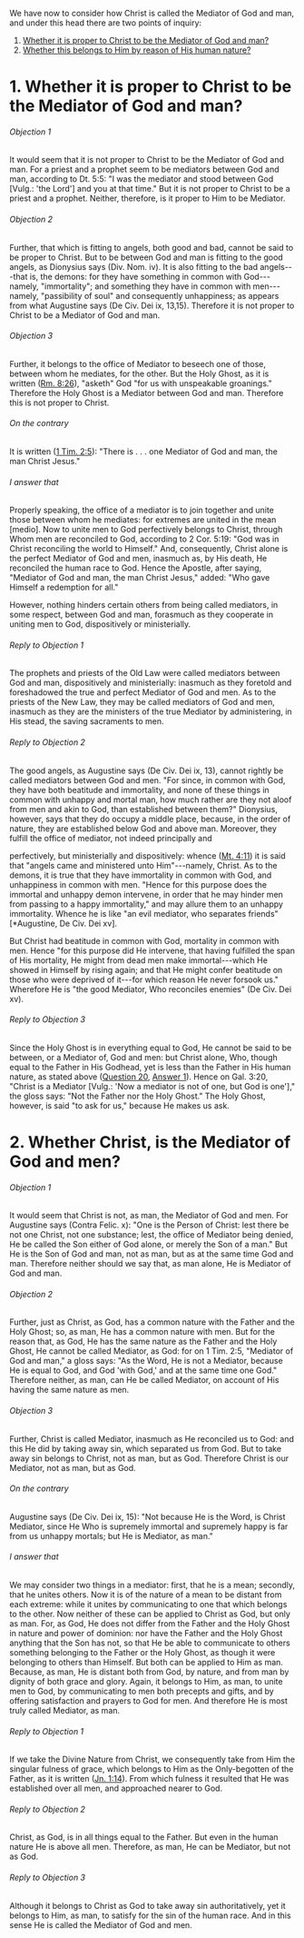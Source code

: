 We have now to consider how Christ is called the Mediator of God and man, and under this head there are two points of inquiry:  

1. [ Whether it is proper to Christ to be the Mediator of God and man?](#1.%20Whether%20it%20is%20proper%20to%20Christ%20to%20be%20the%20Mediator%20of%20God%20and%20man?)
2. [ Whether this belongs to Him by reason of His human nature?](#2.%20Whether%20Christ,%20is%20the%20Mediator%20of%20God%20and%20men?)



# 1. Whether it is proper to Christ to be the Mediator of God and man? 

###### Objection 1
It would seem that it is not proper to Christ to be the Mediator of God and man. For a priest and a prophet seem to be mediators between God and man, according to Dt. 5:5: "I was the mediator and stood between God \[Vulg.: 'the Lord'\] and you at that time." But it is not proper to Christ to be a priest and a prophet. Neither, therefore, is it proper to Him to be Mediator.  

###### Objection 2
Further, that which is fitting to angels, both good and bad, cannot be said to be proper to Christ. But to be between God and man is fitting to the good angels, as Dionysius says (Div. Nom. iv). It is also fitting to the bad angels---that is, the demons: for they have something in common with God---namely, "immortality"; and something they have in common with men---namely, "passibility of soul" and consequently unhappiness; as appears from what Augustine says (De Civ. Dei ix, 13,15). Therefore it is not proper to Christ to be a Mediator of God and man.  

###### Objection 3
Further, it belongs to the office of Mediator to beseech one of those, between whom he mediates, for the other. But the Holy Ghost, as it is written ([Rm. 8:26](http://bible.gospelcom.net/bible?Rm++8:26)), "asketh" God "for us with unspeakable groanings." Therefore the Holy Ghost is a Mediator between God and man. Therefore this is not proper to Christ.  

###### On the contrary
It is written ([1 Tim. 2:5](http://bible.gospelcom.net/bible?1+Tim++2:5)): "There is . . . one Mediator of God and man, the man Christ Jesus."  

###### I answer that
Properly speaking, the office of a mediator is to join together and unite those between whom he mediates: for extremes are united in the mean \[medio\]. Now to unite men to God perfectively belongs to Christ, through Whom men are reconciled to God, according to 2 Cor. 5:19: "God was in Christ reconciling the world to Himself." And, consequently, Christ alone is the perfect Mediator of God and men, inasmuch as, by His death, He reconciled the human race to God. Hence the Apostle, after saying, "Mediator of God and man, the man Christ Jesus," added: "Who gave Himself a redemption for all."  

However, nothing hinders certain others from being called mediators, in some respect, between God and man, forasmuch as they cooperate in uniting men to God, dispositively or ministerially.  

###### Reply to Objection 1
The prophets and priests of the Old Law were called mediators between God and man, dispositively and ministerially: inasmuch as they foretold and foreshadowed the true and perfect Mediator of God and men. As to the priests of the New Law, they may be called mediators of God and men, inasmuch as they are the ministers of the true Mediator by administering, in His stead, the saving sacraments to men.  

###### Reply to Objection 2
The good angels, as Augustine says (De Civ. Dei ix, 13), cannot rightly be called mediators between God and men. "For since, in common with God, they have both beatitude and immortality, and none of these things in common with unhappy and mortal man, how much rather are they not aloof from men and akin to God, than established between them?" Dionysius, however, says that they do occupy a middle place, because, in the order of nature, they are established below God and above man. Moreover, they fulfill the office of mediator, not indeed principally and

perfectively, but ministerially and dispositively: whence ([Mt. 4:11](http://bible.gospelcom.net/bible?Mt++4:11)) it is said that "angels came and ministered unto Him"---namely, Christ. As to the demons, it is true that they have immortality in common with God, and unhappiness in common with men. "Hence for this purpose does the immortal and unhappy demon intervene, in order that he may hinder men from passing to a happy immortality," and may allure them to an unhappy immortality. Whence he is like "an evil mediator, who separates friends" \[\*Augustine, De Civ. Dei xv\].  

But Christ had beatitude in common with God, mortality in common with men. Hence "for this purpose did He intervene, that having fulfilled the span of His mortality, He might from dead men make immortal---which He showed in Himself by rising again; and that He might confer beatitude on those who were deprived of it---for which reason He never forsook us." Wherefore He is "the good Mediator, Who reconciles enemies" (De Civ. Dei xv).  

###### Reply to Objection 3
Since the Holy Ghost is in everything equal to God, He cannot be said to be between, or a Mediator of, God and men: but Christ alone, Who, though equal to the Father in His Godhead, yet is less than the Father in His human nature, as stated above ([Question 20](20.%20Christ's%20Subjection%20to%20the%20Father.md), [Answer 1](20.%20Christ's%20Subjection%20to%20the%20Father.md#1.%20Whether%20we%20may%20say%20that%20Christ%20is%20subject%20to%20the%20Father?%20)). Hence on Gal. 3:20, "Christ is a Mediator \[Vulg.: 'Now a mediator is not of one, but God is one'\]," the gloss says: "Not the Father nor the Holy Ghost." The Holy Ghost, however, is said "to ask for us," because He makes us ask.  




# 2. Whether Christ, is the Mediator of God and men? 

###### Objection 1
It would seem that Christ is not, as man, the Mediator of God and men. For Augustine says (Contra Felic. x): "One is the Person of Christ: lest there be not one Christ, not one substance; lest, the office of Mediator being denied, He be called the Son either of God alone, or merely the Son of a man." But He is the Son of God and man, not as man, but as at the same time God and man. Therefore neither should we say that, as man alone, He is Mediator of God and man.  

###### Objection 2
Further, just as Christ, as God, has a common nature with the Father and the Holy Ghost; so, as man, He has a common nature with men. But for the reason that, as God, He has the same nature as the Father and the Holy Ghost, He cannot be called Mediator, as God: for on 1 Tim. 2:5, "Mediator of God and man," a gloss says: "As the Word, He is not a Mediator, because He is equal to God, and God 'with God,' and at the same time one God." Therefore neither, as man, can He be called Mediator, on account of His having the same nature as men.  

###### Objection 3
Further, Christ is called Mediator, inasmuch as He reconciled us to God: and this He did by taking away sin, which separated us from God. But to take away sin belongs to Christ, not as man, but as God. Therefore Christ is our Mediator, not as man, but as God.

###### On the contrary
Augustine says (De Civ. Dei ix, 15): "Not because He is the Word, is Christ Mediator, since He Who is supremely immortal and supremely happy is far from us unhappy mortals; but He is Mediator, as man."  

###### I answer that
We may consider two things in a mediator: first, that he is a mean; secondly, that he unites others. Now it is of the nature of a mean to be distant from each extreme: while it unites by communicating to one that which belongs to the other. Now neither of these can be applied to Christ as God, but only as man. For, as God, He does not differ from the Father and the Holy Ghost in nature and power of dominion: nor have the Father and the Holy Ghost anything that the Son has not, so that He be able to communicate to others something belonging to the Father or the Holy Ghost, as though it were belonging to others than Himself. But both can be applied to Him as man. Because, as man, He is distant both from God, by nature, and from man by dignity of both grace and glory. Again, it belongs to Him, as man, to unite men to God, by communicating to men both precepts and gifts, and by offering satisfaction and prayers to God for men. And therefore He is most truly called Mediator, as man.  

###### Reply to Objection 1
If we take the Divine Nature from Christ, we consequently take from Him the singular fulness of grace, which belongs to Him as the Only-begotten of the Father, as it is written ([Jn. 1:14](http://bible.gospelcom.net/bible?Jn++1:14)). From which fulness it resulted that He was established over all men, and approached nearer to God.  

###### Reply to Objection 2
Christ, as God, is in all things equal to the Father. But even in the human nature He is above all men. Therefore, as man, He can be Mediator, but not as God.  

###### Reply to Objection 3
Although it belongs to Christ as God to take away sin authoritatively, yet it belongs to Him, as man, to satisfy for the sin of the human race. And in this sense He is called the Mediator of God and men.